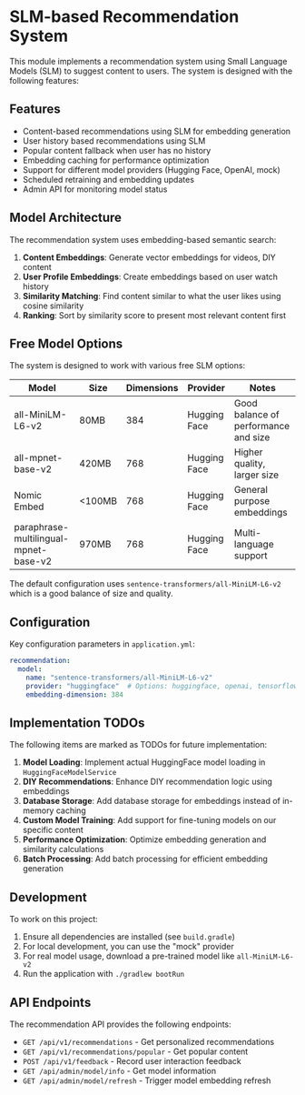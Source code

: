 # SLM-based Recommendation System

This module implements a recommendation system using Small Language Models (SLM) to suggest content to users. The system is designed with the following features:

## Features

- Content-based recommendations using SLM for embedding generation
- User history based recommendations using SLM
- Popular content fallback when user has no history
- Embedding caching for performance optimization
- Support for different model providers (Hugging Face, OpenAI, mock)
- Scheduled retraining and embedding updates
- Admin API for monitoring model status

## Model Architecture

The recommendation system uses embedding-based semantic search:

1. **Content Embeddings**: Generate vector embeddings for videos, DIY content
2. **User Profile Embeddings**: Create embeddings based on user watch history
3. **Similarity Matching**: Find content similar to what the user likes using cosine similarity
4. **Ranking**: Sort by similarity score to present most relevant content first

## Free Model Options

The system is designed to work with various free SLM options:

| Model | Size | Dimensions | Provider | Notes |
|-------|------|------------|----------|-------|
| all-MiniLM-L6-v2 | 80MB | 384 | Hugging Face | Good balance of performance and size |
| all-mpnet-base-v2 | 420MB | 768 | Hugging Face | Higher quality, larger size |
| Nomic Embed | <100MB | 768 | Hugging Face | General purpose embeddings |
| paraphrase-multilingual-mpnet-base-v2 | 970MB | 768 | Hugging Face | Multi-language support |

The default configuration uses `sentence-transformers/all-MiniLM-L6-v2` which is a good balance of size and quality.

## Configuration

Key configuration parameters in `application.yml`:

```yaml
recommendation:
  model:
    name: "sentence-transformers/all-MiniLM-L6-v2"
    provider: "huggingface"  # Options: huggingface, openai, tensorflow, mock
    embedding-dimension: 384
```

## Implementation TODOs

The following items are marked as TODOs for future implementation:

1. **Model Loading**: Implement actual HuggingFace model loading in `HuggingFaceModelService`
2. **DIY Recommendations**: Enhance DIY recommendation logic using embeddings
3. **Database Storage**: Add database storage for embeddings instead of in-memory caching
4. **Custom Model Training**: Add support for fine-tuning models on our specific content
5. **Performance Optimization**: Optimize embedding generation and similarity calculations
6. **Batch Processing**: Add batch processing for efficient embedding generation

## Development

To work on this project:

1. Ensure all dependencies are installed (see `build.gradle`)
2. For local development, you can use the "mock" provider
3. For real model usage, download a pre-trained model like `all-MiniLM-L6-v2`
4. Run the application with `./gradlew bootRun`

## API Endpoints

The recommendation API provides the following endpoints:

- `GET /api/v1/recommendations` - Get personalized recommendations
- `GET /api/v1/recommendations/popular` - Get popular content
- `POST /api/v1/feedback` - Record user interaction feedback
- `GET /api/admin/model/info` - Get model information
- `GET /api/admin/model/refresh` - Trigger model embedding refresh
